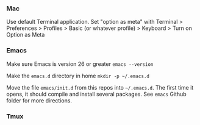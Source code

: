 
### Mac
Use default Terminal application. Set "option as meta" with Terminal > Preferences > Profiles > Basic (or whatever profile) > Keyboard > Turn on Option as Meta

### Emacs

Make sure Emacs is version 26 or greater
``emacs --version``

Make the ``emacs.d`` directory in home
``mkdir -p ~/.emacs.d``

Move the file ``emacs/init.d`` from this repos into ``~/.emacs.d``. The first time it opens, it should compile and install several packages. See ``emacs`` Github folder for more directions.

### Tmux
